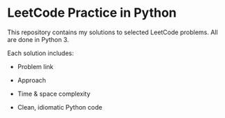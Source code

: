 # LeetCode Practice in Python



This repository contains my solutions to selected LeetCode problems. All are done in Python 3.



Each solution includes:

- Problem link

- Approach

- Time \& space complexity

- Clean, idiomatic Python code





